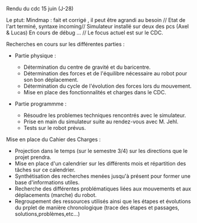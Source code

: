 Rendu du cdc 15 juin (J-28)

Le ptut: 
Mindmap : fait et corrigé , il peut être agrandi au besoin //
Etat de l'art terminé, syntaxe incoming//
Simulateur installé sur deux des pcs (Axel & Lucas) En cours de débug ... //
Le focus actuel est sur le CDC.

Recherches en cours sur les différentes parties : 
  - Partie physique : 
    - Détermination du centre de gravité et du baricentre.
    - Détermination des forces et de l'équilibre nécessaire au robot pour son bon déplacement.
    - Détermination du cycle de l'évolution des forces lors du mouvement.
    - Mise en place des fonctionnalités et charges dans le CDC.
    
  - Partie programmme : 
    - Résoudre les problemes techniques rencontrés avec le simulateur.
    - Prise en main du simulateur suite au rendez-vous avec M. Jehl. 
    - Tests sur le robot prévus.
   
Mise en place du Cahier des Charges : 
  - Projection dans le temps (sur le semestre 3/4) sur les directions que le projet prendra.
  - Mise en place d'un calendrier sur les différents mois et répartition des tâches sur ce calendrier.
  - Synthétisation des recherches menées jusqu'à présent pour former une base d'informations utiles.
  - Recherche des différentes problématiques liées aux mouvements et aux déplacements (marche) du robot.
  - Regroupement des ressources utilisés ainsi que les étapes et évolutions du prplet de manière chronologique (trace des étapes et passages, solutions,problèmes,etc...)
